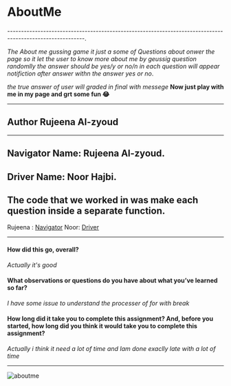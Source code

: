 # AboutMe
----------------------------------------------------------------------------------------------------------.

*The About me gussing game it just a some of Questions about onwer the page so it let the user to know more about me by geussig question randomlly the answer should be yes/y or no/n in each question will appear notifiction after answer withn the answer yes or no*.


*the true answer of user will graded in final with messege*
**Now just play with me in my page and grt some fun :joy:**

-------------------------------------------------------------------------------------------------------
## Author Rujeena Al-zyoud
---------------------------------------------------------
## Navigator Name: Rujeena Al-zyoud.
## Driver Name: Noor Hajbi.
## The code that we worked in was make each question inside a separate function.
 Rujeena : [Navigator](https://github.com/rujeenaal-zyoud/About-Me.git)
 Noor: [Driver](https://github.com/NoorHajbi/About-Me-1.git)

-----------------------------------------------------------------------------------------
#### How did this go, overall? 
 *Actually it's good*
#### What observations or questions do you have about what you’ve learned so far?
*I have some issue to understand the processer of for with break*
#### How long did it take you to complete this assignment? And, before you started, how long did you think it would take you to complete this assignment?
*Actually i think it  need a lot of time and Iam  done exaclly late with a lot of time*

-------------------------------------------------------------------------------------------
 ![aboutme](img/aboutme.png)
